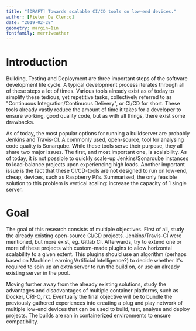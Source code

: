 ```yaml
---
title: "[DRAFT] Towards scalable CI/CD tools on low-end devices."
author: [Pieter De Clercq]
date: "2019-02-28"
geometry: margin=1in
fontfamily: merriweather
---
```


# Introduction
Building, Testing and Deployment are three important steps of the software development life cycle. A typical development process iterates through all of these steps a lot of times. Various tools already exist as of today to simplify these tedious, yet repetitive tasks, collectively referred to as "Continuous Integration/Continuous Delivery", or CI/CD for short. These tools already vastly reduce the amount of time it takes for a developer to ensure working, good quality code, but as with all things, there exist some drawbacks.

As of today, the most popular options for running a buildserver are probably Jenkins and Travis-CI. A commonly used, open-source, tool for analysing code quality is Sonarqube. While these tools serve their purpose, they all share two major issues. The first, and most important one, is scalability. As of today, it is not possible to quickly scale-up Jenkins/Sonarqube instances to load-balance projects upon experiencing high loads. Another important issue is the fact that these CI/CD-tools are not designed to run on low-end, cheap, devices, such as Raspberry Pi's. Summarised, the only feasible solution to this problem is vertical scaling: increase the capacity of 1 single server.

# Goal
The goal of this research consists of multiple objectives. First of all, study the already existing open-source CI/CD projects. Jenkins/Travis-CI were mentioned, but more exist, eg. Gitlab CI. Afterwards, try to extend one or more of these projects with custom-made plugins to allow horizontal scalability to a given extent. This plugins should use an algorithm (perhaps based on Machine Learning/Artificial Intelligence?) to decide whether it's required to spin up an extra server to run the build on, or use an already existing server in the pool.

Moving further away from the already existing solutions, study the advantages and disadvantages of multiple container platforms, such as Docker, CRI-O, rkt. Eventually the final objective will be to bundle the previously gathered experiences into creating a plug and play network of multiple low-end devices that can be used to build, test, analyse and deploy projects. The builds are ran in containerized environments to ensure compatibility.
